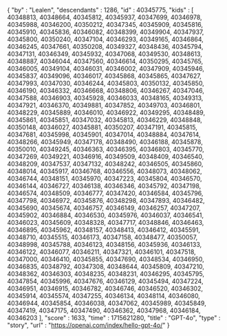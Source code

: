 {
  "by" : "Lealen",
  "descendants" : 1286,
  "id" : 40345775,
  "kids" : [ 40348813, 40348664, 40345812, 40345937, 40347699, 40346978, 40345988, 40346200, 40350212, 40347345, 40345909, 40345816, 40345910, 40345836, 40346082, 40348399, 40349904, 40347937, 40345800, 40350240, 40347104, 40346293, 40349165, 40346864, 40346245, 40347661, 40350208, 40349327, 40348436, 40345794, 40347131, 40346349, 40345932, 40347068, 40349530, 40348613, 40348887, 40346044, 40347560, 40346614, 40350295, 40345765, 40346005, 40349104, 40346031, 40346002, 40347909, 40345946, 40345837, 40349096, 40346017, 40345868, 40345865, 40347627, 40347993, 40347030, 40346244, 40345803, 40350132, 40345850, 40346190, 40346332, 40346668, 40348806, 40346267, 40347046, 40347588, 40346903, 40345928, 40346033, 40348165, 40349313, 40347921, 40346370, 40349881, 40347852, 40349703, 40346801, 40348229, 40345889, 40346010, 40346922, 40349295, 40348489, 40345861, 40345851, 40347032, 40345813, 40346229, 40348848, 40350148, 40346027, 40345881, 40350207, 40347191, 40345815, 40347681, 40345998, 40345901, 40347014, 40348884, 40347614, 40348266, 40345949, 40347178, 40348490, 40346188, 40345878, 40350010, 40349245, 40346363, 40346395, 40346803, 40345770, 40347269, 40349221, 40346916, 40349509, 40348409, 40346540, 40348209, 40347537, 40347132, 40348242, 40346505, 40345860, 40348014, 40345917, 40346768, 40346556, 40348073, 40348062, 40346744, 40348151, 40345970, 40347223, 40345804, 40346570, 40346144, 40346727, 40346138, 40346346, 40345792, 40347198, 40346574, 40348509, 40346777, 40347420, 40346584, 40345796, 40347798, 40346972, 40345876, 40348298, 40347893, 40346482, 40345690, 40345674, 40346757, 40346149, 40346257, 40347207, 40345902, 40346884, 40346530, 40345976, 40346037, 40346541, 40346023, 40345609, 40348328, 40347717, 40348846, 40346463, 40346895, 40345962, 40348157, 40348413, 40346412, 40345591, 40348710, 40345515, 40346173, 40347158, 40348477, 40350057, 40348998, 40345788, 40346123, 40348156, 40345936, 40346133, 40346122, 40346077, 40346211, 40347321, 40346101, 40347518, 40347000, 40346410, 40345855, 40347690, 40348534, 40346950, 40346835, 40348792, 40347308, 40348644, 40345809, 40347210, 40348362, 40346303, 40348235, 40348231, 40346295, 40345795, 40347854, 40345996, 40347676, 40346129, 40345494, 40347224, 40346951, 40346915, 40346782, 40346746, 40346520, 40346302, 40345914, 40345574, 40347255, 40346134, 40348114, 40346080, 40346944, 40345854, 40346038, 40347062, 40345989, 40345849, 40347419, 40347175, 40347490, 40346362, 40347968, 40346184, 40346203 ],
  "score" : 1633,
  "time" : 1715621280,
  "title" : "GPT-4o",
  "type" : "story",
  "url" : "https://openai.com/index/hello-gpt-4o/"
}
